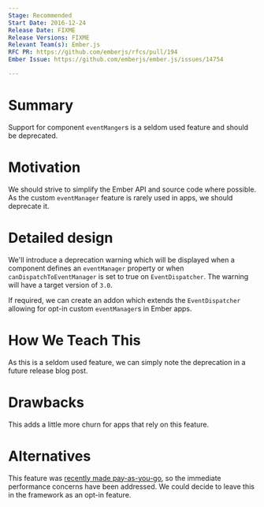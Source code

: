 ```yaml
---
Stage: Recommended
Start Date: 2016-12-24
Release Date: FIXME
Release Versions: FIXME
Relevant Team(s): Ember.js
RFC PR: https://github.com/emberjs/rfcs/pull/194
Ember Issue: https://github.com/emberjs/ember.js/issues/14754

---
```


# Summary

Support for component `eventManger`s is a seldom used feature and should
be deprecated.

# Motivation

We should strive to simplify the Ember API and source code where possible. As
the custom `eventManager` feature is rarely used in apps, we should deprecate
it.

# Detailed design

We'll introduce a deprecation warning which will be displayed when a component
defines an `eventManager` property or when `canDispatchToEventManager` is set to
true on `EventDispatcher`. The warning will have a target version of `3.0`.

If required, we can create an addon which extends the `EventDispatcher` allowing
for opt-in custom `eventManager`s in Ember apps.

# How We Teach This

As this is a seldom used feature, we can simply note the deprecation in a
future release blog post.

# Drawbacks

This adds a little more churn for apps that rely on this feature.

# Alternatives

This feature was [recently made pay-as-you-go](https://github.com/emberjs/ember.js/pull/14756),
so the immediate performance concerns have been addressed. We could decide to
leave this in the framework as an opt-in feature.
